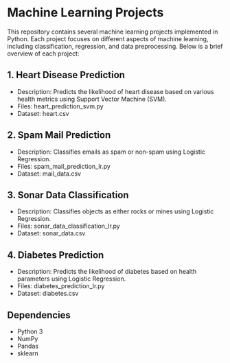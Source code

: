 # Machine Learning Projects

This repository contains several machine learning projects implemented in Python. Each project focuses on different aspects of machine learning, including classification, regression, and data preprocessing. Below is a brief overview of each project:

## 1. Heart Disease Prediction
- Description: Predicts the likelihood of heart disease based on various health metrics using Support Vector Machine (SVM).
- Files: heart_prediction_svm.py
- Dataset: heart.csv

## 2. Spam Mail Prediction
- Description: Classifies emails as spam or non-spam using Logistic Regression.
- Files: spam_mail_prediction_lr.py
- Dataset: mail_data.csv

## 3. Sonar Data Classification
- Description: Classifies objects as either rocks or mines using Logistic Regression.
- Files: sonar_data_classification_lr.py
- Dataset: sonar_data.csv

## 4. Diabetes Prediction
- Description: Predicts the likelihood of diabetes based on health parameters using Logistic Regression.
- Files: diabetes_prediction_lr.py
- Dataset: diabetes.csv

## Dependencies
- Python 3
- NumPy
- Pandas
- sklearn

